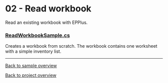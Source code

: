 ﻿# 02 - Read workbook
Read an existing workbook with EPPlus.

### [ReadWorkbookSample.cs](ReadWorkbookSample.cs)
Creates a workbook from scratch. The workbook contains one worksheet with a simple inventory list.

---
[Back to sample overview](..%2FReadme.md)

[Back to project overview](..%2F..%2FReadme.md)
